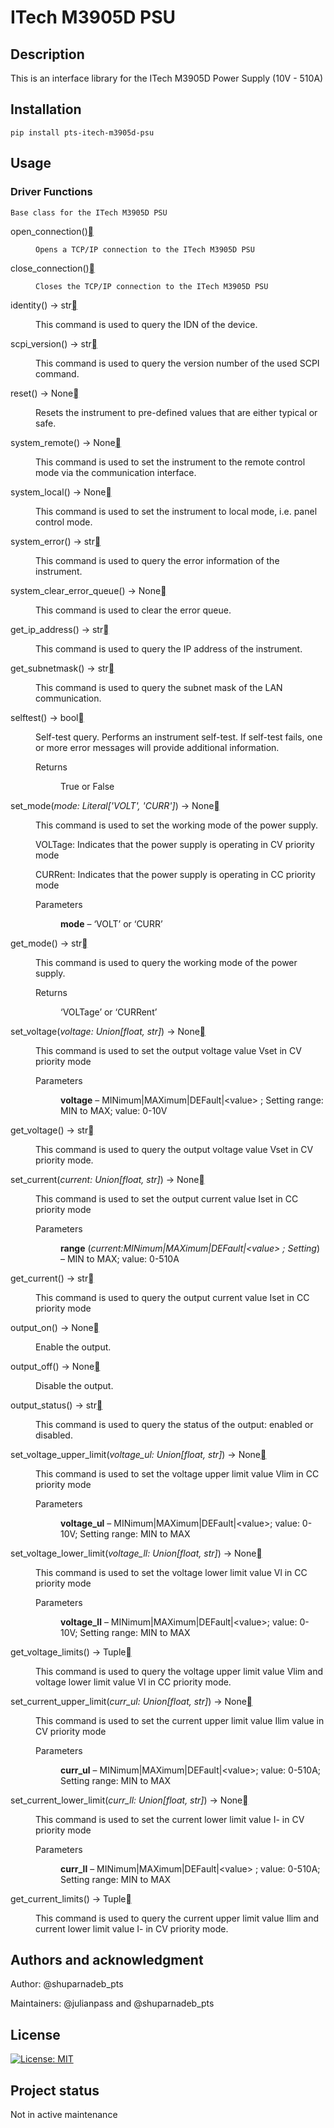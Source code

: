# ITech M3905D PSU


## Description
This is an interface library for the ITech M3905D Power Supply (10V - 510A)

## Installation

`pip install pts-itech-m3905d-psu`


## Usage

### Driver Functions


<p><code class="docutils literal notranslate"><span class="pre">Base</span> <span class="pre">class</span> <span class="pre">for</span> <span class="pre">the</span> <span class="pre">ITech</span> <span class="pre">M3905D</span> <span class="pre">PSU</span></code></p>
<dl class="py method">
<dt class="sig sig-object py" id="pts_itech_m3905d_psu.pts_itech_m3905d_psu.ITechM3905DPSU.open_connection">
<span class="sig-name descname"><span class="pre">open_connection</span></span><span class="sig-paren">(</span><span class="sig-paren">)</span><a class="headerlink" href="#pts_itech_m3905d_psu.pts_itech_m3905d_psu.ITechM3905DPSU.open_connection" title="Permalink to this definition"></a></dt>
<dd><p><code class="docutils literal notranslate"><span class="pre">Opens</span> <span class="pre">a</span> <span class="pre">TCP/IP</span> <span class="pre">connection</span> <span class="pre">to</span> <span class="pre">the</span> <span class="pre">ITech</span> <span class="pre">M3905D</span> <span class="pre">PSU</span></code></p>
</dd></dl>

<dl class="py method">
<dt class="sig sig-object py" id="pts_itech_m3905d_psu.pts_itech_m3905d_psu.ITechM3905DPSU.close_connection">
<span class="sig-name descname"><span class="pre">close_connection</span></span><span class="sig-paren">(</span><span class="sig-paren">)</span><a class="headerlink" href="#pts_itech_m3905d_psu.pts_itech_m3905d_psu.ITechM3905DPSU.close_connection" title="Permalink to this definition"></a></dt>
<dd><p><code class="docutils literal notranslate"><span class="pre">Closes</span> <span class="pre">the</span> <span class="pre">TCP/IP</span> <span class="pre">connection</span> <span class="pre">to</span> <span class="pre">the</span> <span class="pre">ITech</span> <span class="pre">M3905D</span> <span class="pre">PSU</span></code></p>
</dd></dl>

<dl class="py method">
<dt class="sig sig-object py" id="pts_itech_m3905d_psu.pts_itech_m3905d_psu.ITechM3905DPSU.identity">
<span class="sig-name descname"><span class="pre">identity</span></span><span class="sig-paren">(</span><span class="sig-paren">)</span> <span class="sig-return"><span class="sig-return-icon">&#x2192;</span> <span class="sig-return-typehint"><span class="pre">str</span></span></span><a class="headerlink" href="#pts_itech_m3905d_psu.pts_itech_m3905d_psu.ITechM3905DPSU.identity" title="Permalink to this definition"></a></dt>
<dd><p>This command is used to query the IDN of the device.</p>
</dd></dl>

<dl class="py method">
<dt class="sig sig-object py" id="pts_itech_m3905d_psu.pts_itech_m3905d_psu.ITechM3905DPSU.scpi_version">
<span class="sig-name descname"><span class="pre">scpi_version</span></span><span class="sig-paren">(</span><span class="sig-paren">)</span> <span class="sig-return"><span class="sig-return-icon">&#x2192;</span> <span class="sig-return-typehint"><span class="pre">str</span></span></span><a class="headerlink" href="#pts_itech_m3905d_psu.pts_itech_m3905d_psu.ITechM3905DPSU.scpi_version" title="Permalink to this definition"></a></dt>
<dd><p>This command is used to query the version number of the used SCPI command.</p>
</dd></dl>

<dl class="py method">
<dt class="sig sig-object py" id="pts_itech_m3905d_psu.pts_itech_m3905d_psu.ITechM3905DPSU.reset">
<span class="sig-name descname"><span class="pre">reset</span></span><span class="sig-paren">(</span><span class="sig-paren">)</span> <span class="sig-return"><span class="sig-return-icon">&#x2192;</span> <span class="sig-return-typehint"><span class="pre">None</span></span></span><a class="headerlink" href="#pts_itech_m3905d_psu.pts_itech_m3905d_psu.ITechM3905DPSU.reset" title="Permalink to this definition"></a></dt>
<dd><p>Resets the instrument to pre-defined values that are either typical or safe.</p>
</dd></dl>

<dl class="py method">
<dt class="sig sig-object py" id="pts_itech_m3905d_psu.pts_itech_m3905d_psu.ITechM3905DPSU.system_remote">
<span class="sig-name descname"><span class="pre">system_remote</span></span><span class="sig-paren">(</span><span class="sig-paren">)</span> <span class="sig-return"><span class="sig-return-icon">&#x2192;</span> <span class="sig-return-typehint"><span class="pre">None</span></span></span><a class="headerlink" href="#pts_itech_m3905d_psu.pts_itech_m3905d_psu.ITechM3905DPSU.system_remote" title="Permalink to this definition"></a></dt>
<dd><p>This command is used to set the instrument to the remote control mode via the communication interface.</p>
</dd></dl>

<dl class="py method">
<dt class="sig sig-object py" id="pts_itech_m3905d_psu.pts_itech_m3905d_psu.ITechM3905DPSU.system_local">
<span class="sig-name descname"><span class="pre">system_local</span></span><span class="sig-paren">(</span><span class="sig-paren">)</span> <span class="sig-return"><span class="sig-return-icon">&#x2192;</span> <span class="sig-return-typehint"><span class="pre">None</span></span></span><a class="headerlink" href="#pts_itech_m3905d_psu.pts_itech_m3905d_psu.ITechM3905DPSU.system_local" title="Permalink to this definition"></a></dt>
<dd><p>This command is used to set the instrument to local mode, i.e. panel control mode.</p>
</dd></dl>

<dl class="py method">
<dt class="sig sig-object py" id="pts_itech_m3905d_psu.pts_itech_m3905d_psu.ITechM3905DPSU.system_error">
<span class="sig-name descname"><span class="pre">system_error</span></span><span class="sig-paren">(</span><span class="sig-paren">)</span> <span class="sig-return"><span class="sig-return-icon">&#x2192;</span> <span class="sig-return-typehint"><span class="pre">str</span></span></span><a class="headerlink" href="#pts_itech_m3905d_psu.pts_itech_m3905d_psu.ITechM3905DPSU.system_error" title="Permalink to this definition"></a></dt>
<dd><p>This command is used to query the error information of the instrument.</p>
</dd></dl>

<dl class="py method">
<dt class="sig sig-object py" id="pts_itech_m3905d_psu.pts_itech_m3905d_psu.ITechM3905DPSU.system_clear_error_queue">
<span class="sig-name descname"><span class="pre">system_clear_error_queue</span></span><span class="sig-paren">(</span><span class="sig-paren">)</span> <span class="sig-return"><span class="sig-return-icon">&#x2192;</span> <span class="sig-return-typehint"><span class="pre">None</span></span></span><a class="headerlink" href="#pts_itech_m3905d_psu.pts_itech_m3905d_psu.ITechM3905DPSU.system_clear_error_queue" title="Permalink to this definition"></a></dt>
<dd><p>This command is used to clear the error queue.</p>
</dd></dl>

<dl class="py method">
<dt class="sig sig-object py" id="pts_itech_m3905d_psu.pts_itech_m3905d_psu.ITechM3905DPSU.get_ip_address">
<span class="sig-name descname"><span class="pre">get_ip_address</span></span><span class="sig-paren">(</span><span class="sig-paren">)</span> <span class="sig-return"><span class="sig-return-icon">&#x2192;</span> <span class="sig-return-typehint"><span class="pre">str</span></span></span><a class="headerlink" href="#pts_itech_m3905d_psu.pts_itech_m3905d_psu.ITechM3905DPSU.get_ip_address" title="Permalink to this definition"></a></dt>
<dd><p>This command is used to query the IP address of the instrument.</p>
</dd></dl>

<dl class="py method">
<dt class="sig sig-object py" id="pts_itech_m3905d_psu.pts_itech_m3905d_psu.ITechM3905DPSU.get_subnetmask">
<span class="sig-name descname"><span class="pre">get_subnetmask</span></span><span class="sig-paren">(</span><span class="sig-paren">)</span> <span class="sig-return"><span class="sig-return-icon">&#x2192;</span> <span class="sig-return-typehint"><span class="pre">str</span></span></span><a class="headerlink" href="#pts_itech_m3905d_psu.pts_itech_m3905d_psu.ITechM3905DPSU.get_subnetmask" title="Permalink to this definition"></a></dt>
<dd><p>This command is used to query the subnet mask of the LAN communication.</p>
</dd></dl>

<dl class="py method">
<dt class="sig sig-object py" id="pts_itech_m3905d_psu.pts_itech_m3905d_psu.ITechM3905DPSU.selftest">
<span class="sig-name descname"><span class="pre">selftest</span></span><span class="sig-paren">(</span><span class="sig-paren">)</span> <span class="sig-return"><span class="sig-return-icon">&#x2192;</span> <span class="sig-return-typehint"><span class="pre">bool</span></span></span><a class="headerlink" href="#pts_itech_m3905d_psu.pts_itech_m3905d_psu.ITechM3905DPSU.selftest" title="Permalink to this definition"></a></dt>
<dd><p>Self-test query. Performs an instrument self-test. If self-test fails, one or more error messages will provide additional information.</p>
<dl class="field-list simple">
<dt class="field-odd">Returns</dt>
<dd class="field-odd"><p>True or False</p>
</dd>
</dl>
</dd></dl>

<dl class="py method">
<dt class="sig sig-object py" id="pts_itech_m3905d_psu.pts_itech_m3905d_psu.ITechM3905DPSU.set_mode">
<span class="sig-name descname"><span class="pre">set_mode</span></span><span class="sig-paren">(</span><em class="sig-param"><span class="n"><span class="pre">mode</span></span><span class="p"><span class="pre">:</span></span><span class="w"> </span><span class="n"><span class="pre">Literal</span><span class="p"><span class="pre">[</span></span><span class="s"><span class="pre">'VOLT'</span></span><span class="p"><span class="pre">,</span></span><span class="w"> </span><span class="s"><span class="pre">'CURR'</span></span><span class="p"><span class="pre">]</span></span></span></em><span class="sig-paren">)</span> <span class="sig-return"><span class="sig-return-icon">&#x2192;</span> <span class="sig-return-typehint"><span class="pre">None</span></span></span><a class="headerlink" href="#pts_itech_m3905d_psu.pts_itech_m3905d_psu.ITechM3905DPSU.set_mode" title="Permalink to this definition"></a></dt>
<dd><p>This command is used to set the working mode of the power supply.</p>
<p>VOLTage: Indicates that the power supply is operating in CV priority mode</p>
<p>CURRent: Indicates that the power supply is operating in CC priority mode</p>
<dl class="field-list simple">
<dt class="field-odd">Parameters</dt>
<dd class="field-odd"><p><strong>mode</strong> – ‘VOLT’ or ‘CURR’</p>
</dd>
</dl>
</dd></dl>

<dl class="py method">
<dt class="sig sig-object py" id="pts_itech_m3905d_psu.pts_itech_m3905d_psu.ITechM3905DPSU.get_mode">
<span class="sig-name descname"><span class="pre">get_mode</span></span><span class="sig-paren">(</span><span class="sig-paren">)</span> <span class="sig-return"><span class="sig-return-icon">&#x2192;</span> <span class="sig-return-typehint"><span class="pre">str</span></span></span><a class="headerlink" href="#pts_itech_m3905d_psu.pts_itech_m3905d_psu.ITechM3905DPSU.get_mode" title="Permalink to this definition"></a></dt>
<dd><p>This command is used to query the working mode of the power supply.</p>
<dl class="field-list simple">
<dt class="field-odd">Returns</dt>
<dd class="field-odd"><p>‘VOLTage’ or ‘CURRent’</p>
</dd>
</dl>
</dd></dl>

<dl class="py method">
<dt class="sig sig-object py" id="pts_itech_m3905d_psu.pts_itech_m3905d_psu.ITechM3905DPSU.set_voltage">
<span class="sig-name descname"><span class="pre">set_voltage</span></span><span class="sig-paren">(</span><em class="sig-param"><span class="n"><span class="pre">voltage</span></span><span class="p"><span class="pre">:</span></span><span class="w"> </span><span class="n"><span class="pre">Union</span><span class="p"><span class="pre">[</span></span><span class="pre">float</span><span class="p"><span class="pre">,</span></span><span class="w"> </span><span class="pre">str</span><span class="p"><span class="pre">]</span></span></span></em><span class="sig-paren">)</span> <span class="sig-return"><span class="sig-return-icon">&#x2192;</span> <span class="sig-return-typehint"><span class="pre">None</span></span></span><a class="headerlink" href="#pts_itech_m3905d_psu.pts_itech_m3905d_psu.ITechM3905DPSU.set_voltage" title="Permalink to this definition"></a></dt>
<dd><p>This command is used to set the output voltage value Vset in CV priority mode</p>
<dl class="field-list simple">
<dt class="field-odd">Parameters</dt>
<dd class="field-odd"><p><strong>voltage</strong> – MINimum|MAXimum|DEFault|&lt;value&gt; ; Setting range: MIN to MAX; value: 0-10V</p>
</dd>
</dl>
</dd></dl>

<dl class="py method">
<dt class="sig sig-object py" id="pts_itech_m3905d_psu.pts_itech_m3905d_psu.ITechM3905DPSU.get_voltage">
<span class="sig-name descname"><span class="pre">get_voltage</span></span><span class="sig-paren">(</span><span class="sig-paren">)</span> <span class="sig-return"><span class="sig-return-icon">&#x2192;</span> <span class="sig-return-typehint"><span class="pre">str</span></span></span><a class="headerlink" href="#pts_itech_m3905d_psu.pts_itech_m3905d_psu.ITechM3905DPSU.get_voltage" title="Permalink to this definition"></a></dt>
<dd><p>This command is used to query the output voltage value Vset in CV priority mode.</p>
</dd></dl>

<dl class="py method">
<dt class="sig sig-object py" id="pts_itech_m3905d_psu.pts_itech_m3905d_psu.ITechM3905DPSU.set_current">
<span class="sig-name descname"><span class="pre">set_current</span></span><span class="sig-paren">(</span><em class="sig-param"><span class="n"><span class="pre">current</span></span><span class="p"><span class="pre">:</span></span><span class="w"> </span><span class="n"><span class="pre">Union</span><span class="p"><span class="pre">[</span></span><span class="pre">float</span><span class="p"><span class="pre">,</span></span><span class="w"> </span><span class="pre">str</span><span class="p"><span class="pre">]</span></span></span></em><span class="sig-paren">)</span> <span class="sig-return"><span class="sig-return-icon">&#x2192;</span> <span class="sig-return-typehint"><span class="pre">None</span></span></span><a class="headerlink" href="#pts_itech_m3905d_psu.pts_itech_m3905d_psu.ITechM3905DPSU.set_current" title="Permalink to this definition"></a></dt>
<dd><p>This command is used to set the output current value Iset in CC priority mode</p>
<dl class="field-list simple">
<dt class="field-odd">Parameters</dt>
<dd class="field-odd"><p><strong>range</strong> (<em>current:MINimum</em><em>|</em><em>MAXimum</em><em>|</em><em>DEFault</em><em>|</em><em>&lt;value&gt; ; Setting</em>) – MIN to MAX; value: 0-510A</p>
</dd>
</dl>
</dd></dl>

<dl class="py method">
<dt class="sig sig-object py" id="pts_itech_m3905d_psu.pts_itech_m3905d_psu.ITechM3905DPSU.get_current">
<span class="sig-name descname"><span class="pre">get_current</span></span><span class="sig-paren">(</span><span class="sig-paren">)</span> <span class="sig-return"><span class="sig-return-icon">&#x2192;</span> <span class="sig-return-typehint"><span class="pre">str</span></span></span><a class="headerlink" href="#pts_itech_m3905d_psu.pts_itech_m3905d_psu.ITechM3905DPSU.get_current" title="Permalink to this definition"></a></dt>
<dd><p>This command is used to query the output current value Iset in CC priority mode</p>
</dd></dl>

<dl class="py method">
<dt class="sig sig-object py" id="pts_itech_m3905d_psu.pts_itech_m3905d_psu.ITechM3905DPSU.output_on">
<span class="sig-name descname"><span class="pre">output_on</span></span><span class="sig-paren">(</span><span class="sig-paren">)</span> <span class="sig-return"><span class="sig-return-icon">&#x2192;</span> <span class="sig-return-typehint"><span class="pre">None</span></span></span><a class="headerlink" href="#pts_itech_m3905d_psu.pts_itech_m3905d_psu.ITechM3905DPSU.output_on" title="Permalink to this definition"></a></dt>
<dd><p>Enable the output.</p>
</dd></dl>

<dl class="py method">
<dt class="sig sig-object py" id="pts_itech_m3905d_psu.pts_itech_m3905d_psu.ITechM3905DPSU.output_off">
<span class="sig-name descname"><span class="pre">output_off</span></span><span class="sig-paren">(</span><span class="sig-paren">)</span> <span class="sig-return"><span class="sig-return-icon">&#x2192;</span> <span class="sig-return-typehint"><span class="pre">None</span></span></span><a class="headerlink" href="#pts_itech_m3905d_psu.pts_itech_m3905d_psu.ITechM3905DPSU.output_off" title="Permalink to this definition"></a></dt>
<dd><p>Disable the output.</p>
</dd></dl>

<dl class="py method">
<dt class="sig sig-object py" id="pts_itech_m3905d_psu.pts_itech_m3905d_psu.ITechM3905DPSU.output_status">
<span class="sig-name descname"><span class="pre">output_status</span></span><span class="sig-paren">(</span><span class="sig-paren">)</span> <span class="sig-return"><span class="sig-return-icon">&#x2192;</span> <span class="sig-return-typehint"><span class="pre">str</span></span></span><a class="headerlink" href="#pts_itech_m3905d_psu.pts_itech_m3905d_psu.ITechM3905DPSU.output_status" title="Permalink to this definition"></a></dt>
<dd><p>This command is used to query the status of the output: enabled or disabled.</p>
</dd></dl>

<dl class="py method">
<dt class="sig sig-object py" id="pts_itech_m3905d_psu.pts_itech_m3905d_psu.ITechM3905DPSU.set_voltage_upper_limit">
<span class="sig-name descname"><span class="pre">set_voltage_upper_limit</span></span><span class="sig-paren">(</span><em class="sig-param"><span class="n"><span class="pre">voltage_ul</span></span><span class="p"><span class="pre">:</span></span><span class="w"> </span><span class="n"><span class="pre">Union</span><span class="p"><span class="pre">[</span></span><span class="pre">float</span><span class="p"><span class="pre">,</span></span><span class="w"> </span><span class="pre">str</span><span class="p"><span class="pre">]</span></span></span></em><span class="sig-paren">)</span> <span class="sig-return"><span class="sig-return-icon">&#x2192;</span> <span class="sig-return-typehint"><span class="pre">None</span></span></span><a class="headerlink" href="#pts_itech_m3905d_psu.pts_itech_m3905d_psu.ITechM3905DPSU.set_voltage_upper_limit" title="Permalink to this definition"></a></dt>
<dd><p>This command is used to set the voltage upper limit value Vlim in CC priority mode</p>
<dl class="field-list simple">
<dt class="field-odd">Parameters</dt>
<dd class="field-odd"><p><strong>voltage_ul</strong> – MINimum|MAXimum|DEFault|&lt;value&gt;; value: 0-10V; Setting range: MIN to MAX</p>
</dd>
</dl>
</dd></dl>

<dl class="py method">
<dt class="sig sig-object py" id="pts_itech_m3905d_psu.pts_itech_m3905d_psu.ITechM3905DPSU.set_voltage_lower_limit">
<span class="sig-name descname"><span class="pre">set_voltage_lower_limit</span></span><span class="sig-paren">(</span><em class="sig-param"><span class="n"><span class="pre">voltage_ll</span></span><span class="p"><span class="pre">:</span></span><span class="w"> </span><span class="n"><span class="pre">Union</span><span class="p"><span class="pre">[</span></span><span class="pre">float</span><span class="p"><span class="pre">,</span></span><span class="w"> </span><span class="pre">str</span><span class="p"><span class="pre">]</span></span></span></em><span class="sig-paren">)</span> <span class="sig-return"><span class="sig-return-icon">&#x2192;</span> <span class="sig-return-typehint"><span class="pre">None</span></span></span><a class="headerlink" href="#pts_itech_m3905d_psu.pts_itech_m3905d_psu.ITechM3905DPSU.set_voltage_lower_limit" title="Permalink to this definition"></a></dt>
<dd><p>This command is used to set the voltage lower limit value Vl in CC priority mode</p>
<dl class="field-list simple">
<dt class="field-odd">Parameters</dt>
<dd class="field-odd"><p><strong>voltage_ll</strong> – MINimum|MAXimum|DEFault|&lt;value&gt;; value: 0-10V; Setting range: MIN to MAX</p>
</dd>
</dl>
</dd></dl>

<dl class="py method">
<dt class="sig sig-object py" id="pts_itech_m3905d_psu.pts_itech_m3905d_psu.ITechM3905DPSU.get_voltage_limits">
<span class="sig-name descname"><span class="pre">get_voltage_limits</span></span><span class="sig-paren">(</span><span class="sig-paren">)</span> <span class="sig-return"><span class="sig-return-icon">&#x2192;</span> <span class="sig-return-typehint"><span class="pre">Tuple</span></span></span><a class="headerlink" href="#pts_itech_m3905d_psu.pts_itech_m3905d_psu.ITechM3905DPSU.get_voltage_limits" title="Permalink to this definition"></a></dt>
<dd><p>This command is used to query the voltage upper limit value Vlim and voltage lower limit value Vl in CC priority mode.</p>
</dd></dl>

<dl class="py method">
<dt class="sig sig-object py" id="pts_itech_m3905d_psu.pts_itech_m3905d_psu.ITechM3905DPSU.set_current_upper_limit">
<span class="sig-name descname"><span class="pre">set_current_upper_limit</span></span><span class="sig-paren">(</span><em class="sig-param"><span class="n"><span class="pre">curr_ul</span></span><span class="p"><span class="pre">:</span></span><span class="w"> </span><span class="n"><span class="pre">Union</span><span class="p"><span class="pre">[</span></span><span class="pre">float</span><span class="p"><span class="pre">,</span></span><span class="w"> </span><span class="pre">str</span><span class="p"><span class="pre">]</span></span></span></em><span class="sig-paren">)</span> <span class="sig-return"><span class="sig-return-icon">&#x2192;</span> <span class="sig-return-typehint"><span class="pre">None</span></span></span><a class="headerlink" href="#pts_itech_m3905d_psu.pts_itech_m3905d_psu.ITechM3905DPSU.set_current_upper_limit" title="Permalink to this definition"></a></dt>
<dd><p>This command is used to set the current upper limit value Ilim value in CV priority mode</p>
<dl class="field-list simple">
<dt class="field-odd">Parameters</dt>
<dd class="field-odd"><p><strong>curr_ul</strong> – MINimum|MAXimum|DEFault|&lt;value&gt;; value: 0-510A; Setting range: MIN to MAX</p>
</dd>
</dl>
</dd></dl>

<dl class="py method">
<dt class="sig sig-object py" id="pts_itech_m3905d_psu.pts_itech_m3905d_psu.ITechM3905DPSU.set_current_lower_limit">
<span class="sig-name descname"><span class="pre">set_current_lower_limit</span></span><span class="sig-paren">(</span><em class="sig-param"><span class="n"><span class="pre">curr_ll</span></span><span class="p"><span class="pre">:</span></span><span class="w"> </span><span class="n"><span class="pre">Union</span><span class="p"><span class="pre">[</span></span><span class="pre">float</span><span class="p"><span class="pre">,</span></span><span class="w"> </span><span class="pre">str</span><span class="p"><span class="pre">]</span></span></span></em><span class="sig-paren">)</span> <span class="sig-return"><span class="sig-return-icon">&#x2192;</span> <span class="sig-return-typehint"><span class="pre">None</span></span></span><a class="headerlink" href="#pts_itech_m3905d_psu.pts_itech_m3905d_psu.ITechM3905DPSU.set_current_lower_limit" title="Permalink to this definition"></a></dt>
<dd><p>This command is used to set the current lower limit value I- in CV priority mode</p>
<dl class="field-list simple">
<dt class="field-odd">Parameters</dt>
<dd class="field-odd"><p><strong>curr_ll</strong> – MINimum|MAXimum|DEFault|&lt;value&gt; ; value: 0-510A; Setting range: MIN to MAX</p>
</dd>
</dl>
</dd></dl>

<dl class="py method">
<dt class="sig sig-object py" id="pts_itech_m3905d_psu.pts_itech_m3905d_psu.ITechM3905DPSU.get_current_limits">
<span class="sig-name descname"><span class="pre">get_current_limits</span></span><span class="sig-paren">(</span><span class="sig-paren">)</span> <span class="sig-return"><span class="sig-return-icon">&#x2192;</span> <span class="sig-return-typehint"><span class="pre">Tuple</span></span></span><a class="headerlink" href="#pts_itech_m3905d_psu.pts_itech_m3905d_psu.ITechM3905DPSU.get_current_limits" title="Permalink to this definition"></a></dt>
<dd><p>This command is used to query the current upper limit value Ilim and current lower limit value I- in CV priority mode.</p>
</dd></dl>

</dd></dl>

</section>

## Authors and acknowledgment
Author: @shuparnadeb_pts

Maintainers: @julianpass and @shuparnadeb_pts

## License
[![License: MIT](https://img.shields.io/badge/License-MIT-yellow.svg)](https://opensource.org/licenses/MIT)



## Project status
Not in active maintenance